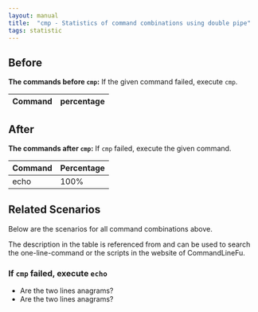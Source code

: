 ```yaml
---
layout: manual
title:  "cmp - Statistics of command combinations using double pipe"
tags: statistic
---
```


## Before

__The commands before `cmp`:__ If the given command failed, execute `cmp`.

| Command | percentage |
|--------|--------|



## After

__The commands after `cmp`:__ If `cmp` failed, execute the given command.

| Command | Percentage | 
|-------|--------|
| echo | 100% |



## Related Scenarios

Below are the scenarios for all command combinations above.

The description in the table is referenced from and can be used to search the one-line-command or the scripts in the website of CommandLineFu.




### If `cmp` failed, execute `echo`

- Are the two lines anagrams?
- Are the two lines anagrams?

            
